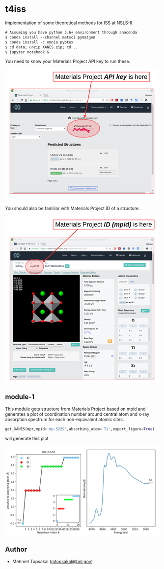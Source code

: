 # t4iss
Implementation of some theoretical methods for ISS at NSLS-II.

    # Assuming you have python 3.6+ environment through anaconda 
    $ conda install --channel matsci pymatgen
    $ conda install -c omnia pybtex 
    $ cd data; unzip XANES.zip; cd ..
    $ jupyter notebook &

You need to know your Materials Project API key to run these.

![](img/api.png) 

You should also be familiar with Materials Project ID of a structure.

![](img/mpid.png)



## module-1
This module gets structure from Materials Project based on mpid and generates 
a plot of coordination number around central atom and x-ray absorption spectrum
for each non-equivalent atomic sites.

```python
get_XANES(mpr,mpid='mp-5229',absorbing_atom='Ti',export_figure=True)
```

will generate this plot

![](img/mp-5229_Ti.png)





## Author
* Mehmet Topsakal (mtopsakal@bnl.gov)
